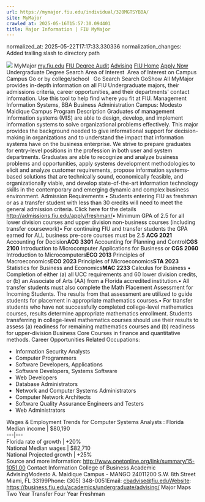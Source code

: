 ```yaml
---
url: https://mymajor.fiu.edu/individual/320MGTSYBBA/
site: MyMajor
crawled_at: 2025-05-16T15:57:30.094401
title: Major Information | FIU MyMajor
---
```

normalized_at: 2025-05-22T17:17:33.330336
normalization_changes: Added trailing slash to directory path

![](https://mymajor.fiu.edu/assets/logo-T4VPR2BI.png)
MyMajor
[my.fiu.edu](https://my.fiu.edu/)
[FIU Degree Audit](https://dasa.fiu.edu/all-departments/advising/panther-success-hub/panther-degree-audit/)
[Advising](https://advising.fiu.edu)
[FIU Home](https://www.fiu.edu/)
[Apply Now](https://admissions.fiu.edu/)
Undergraduate Degree Search
Area of Interest
​
Area of Interest
on
Campus
​
Campus
Go
or by college/school
​
​
Go
Search
Search
GoShow All
MyMajor provides in-depth information on all FIU Undergraduate majors, their admissions criteria, career opportunities, and their departments' contact information. Use this tool to help find where you fit at FIU.
Management Information Systems,
BBA
Business Administration
Campus:
Modesto Maidique Campus
Program Description
Graduates of management information systems (MIS) are able to design, develop, and implement information systems to solve organizational problems effectively. This major provides the background needed to give informational support for decision-making in organizations and to understand the impact that information systems have on the business enterprise. We strive to prepare graduates for entry-level positions in the profession in both user and system departments. Graduates are able to recognize and analyze business problems and opportunities, apply systems development methodologies to elicit and analyze customer requirements, propose information systems-based solutions that are technically sound, economically feasible, and organizationally viable, and develop state-of-the-art information technology skills in the contemporary and emerging dynamic and complex business environment.
Admission Requirements
• Students entering FIU as freshman or as a transfer student with less than 30 credits will need to meet the general admission criteria. Click here for the details <http://admissions.fiu.edu/apply/freshman/>• Minimum GPA of 2.5 for all lower division courses and upper division non-business courses (including transfer coursework)• For continuing FIU and transfer students the GPA earned for ALL business pre-core courses must be 2.5
**ACG 2021** Accounting for Decision**ACG 3301** Accounting for Planning and Control**CGS 2100** Introduction to Microcomputer Applications for Business or **CGS 2060** Introduction to Microcomputers**ECO 2013** Principles of Macroeconomics**ECO 2023** Principles of Microeconomics**STA 2023** Statistics for Business and Economics**MAC 2233** Calculus for Business
• Completion of either (a) all UCC requirements and 60 lower division credits, or (b) an Associate of Arts (AA) from a Florida accredited institution.• All transfer students must also complete the Math Placement Assessment for Incoming Students. The results from that assessment are utilized to guide students for placement in appropriate mathematics courses.• For transfer students who have not successfully completed college-level mathematics courses, results determine appropriate mathematics enrollment. Students transferring in college-level mathematics courses should use their results to assess (a) readiness for remaining mathematics courses and (b) readiness for upper-division Business Core Courses in finance and quantitative methods.
Career Opportunities
Related Occupations:
  * Information Security Analysts
  * Computer Programmers
  * Software Developers, Applications
  * Software Developers, Systems Software
  * Web Developers
  * Database Administrators
  * Network and Computer Systems Administrators
  * Computer Network Architects
  * Software Quality Assurance Engineers and Testers
  * Web Administrators


Wages & Employment Trends for Computer Systems Analysts :
Florida Median income | $80,190  
---|---  
Florida rate of growth | +20%  
National Median wages | $82,710  
National Projected growth | +25%  
Source and more information: <http://www.onetonline.org/link/summary/15-1051.00>
Contact Information
College of Business Academic AdvisingModesto A. Maidique Campus - MANGO 24011200 S.W. 8th Street Miami, FL 33199Phone: (305) 348-0051Email: cbadvise@fiu.eduWebsite: <https://business.fiu.edu/academics/undergraduate/advising/>
Major Maps
Two Year Transfer
Four Year Freshman
